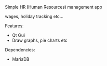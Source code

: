 Simple HR (Human Resources) management app

wages, holiday tracking etc...

Features:
* Qt Gui
* Draw graphs, pie charts etc

Dependencies:
* MariaDB 

